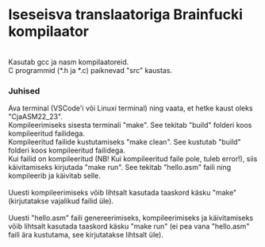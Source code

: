 # Iseseisva translaatoriga Brainfucki kompilaator
<br>
Kasutab gcc ja nasm kompilaatoreid.
<br>
C programmid (*.h ja *.c) paiknevad "src" kaustas.
<br>

### Juhised
Ava terminal (VSCode'i või Linuxi terminal) ning vaata, et hetke kaust oleks "CjaASM22_23".<br>
Kompileerimiseks sisesta terminali "make". See tekitab "build" folderi koos kompileeritud failidega.<br>
Kompileeritud failide kustutamiseks "make clean". See kustutab "build" folderi koos kompileeritud failidega.<br>
Kui failid on kompileeritud (NB! Kui kompileeritud faile pole, tuleb error!), siis käivitamiseks kirjutada "make run". See tekitab "hello.asm" faili ning kompileerib ja  käivitab selle.<br>
<br>
Uuesti kompileerimiseks võib lihtsalt kasutada taaskord käsku "make" (kirjutatakse vajalikud failid üle).
<br>
<br>
Uuesti "hello.asm" faili genereerimiseks, kompileerimiseks ja käivitamiseks võib lihtsalt kasutada taaskord käsku "make run" (ei pea vana "hello.asm" faili ära kustutama, see kirjutatakse lihtsalt üle).
<br>
